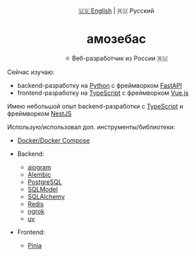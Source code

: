 <div align="center">

<a href="./README.md">🇺🇸 English</a> | 🇷🇺 Русский

<h1>амозебас</h1>

⚛️ Веб-разработчик из России 🇷🇺

</div>


Сейчас изучаю:

- backend-разработку на [Python](https://python.org) с фреймворком [FastAPI](https://fastapi.tiangolo.com)
- frontend-разработку на [TypeScript](https://www.typescriptlang.org) с фреймворком [Vue.js](https://vuejs.org/)

Имею небольшой опыт backend-разработки с [TypeScript](https://www.typescriptlang.org) и фреймворком [NestJS](https://nestjs.com)

Использую/использовал доп. инструменты/библиотеки:

- [Docker/Docker Compose](https://docker.com)

- Backend:
    - [aiogram](https://aiogram.dev)
    - [Alembic](https://alembic.sqlalchemy.org/en/latest)
    - [PostgreSQL](https://postgresql.org)
    - [SQLModel](https://sqlmodel.tiangolo.com)
    - [SQLAlchemy](https://sqlalchemy.org)
    - [Redis](https://redis.io)
    - [ngrok](https://ngrok.com)
    - [uv](https://astral.sh/uv)

- Frontend:
    - [Pinia](https://pinia.vuejs.org)

